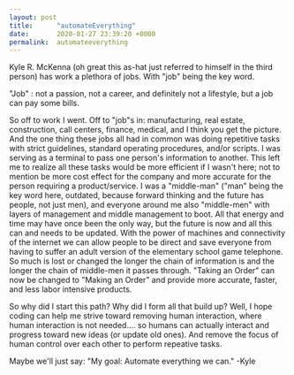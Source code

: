 ```yaml
---
layout: post
title:      "automateEverything"
date:       2020-01-27 23:39:20 +0000
permalink:  automateeverything
---
```


Kyle R. McKenna (oh great this as-hat just referred to himself in the third person) has work a plethora of jobs. With "job" being the key word. 

"Job" : not a passion, not a career, and definitely not a lifestyle, but a job can pay some bills.

So off to work I went. Off to "job"s in: manufacturing, real estate, construction, call centers, finance, medical, and I think you get the picture. And the one thing these jobs all had in common was doing repetitive tasks with strict guidelines, standard operating procedures, and/or scripts. I was serving as a terminal to pass one person's information to another. This left me to realize all these tasks would be more efficient if I wasn't here; not to mention be more cost effect for the company and more accurate for the person requiring a product/service. 
I was a "middle-man" ("man" being the key word here, outdated, because forward thinking and the future has people, not just men), and everyone around me also "middle-men" with layers of management and middle management to boot. All that energy and time may have once been the only way, but the future is now and all this can and needs to be updated. With the power of machines and connectivity of the internet we can allow people to be direct and save everyone from having to suffer an adult version of the elementary school game telephone. So much is lost or changed the longer the chain of information is and the longer the chain of middle-men it passes through. "Taking an Order" can now be changed to "Making an Order" and provide more accurate, faster, and less labor intensive products.
 
So why did I start this path? Why did I form all that build up? Well, I hope coding can help me strive toward removing human interaction, where human interaction is not needed.... so humans can actually interact and progress toward new ideas (or update old ones). And remove the focus of human control over each other to perform repeative tasks.

Maybe we'll just say:
"My goal: Automate everything we can."
-Kyle

